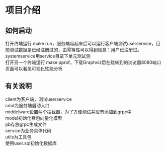 # 项目介绍

## 如何启动
打开终端运行 make run，服务端起起来后可以运行客户端测试userservice，目前测试数据是已经注册过的，由幂等性可以得到信息：用户已注册过。systemservice用service目录下单元测试测 <br>
打开另一个终端运行 make pprof，下载Graphviz后在跳转到的浏览器8080端口页面可以看见可视化性能分析

## 有关说明
client为客户端，测试userservice <br>
cmd为服务端启动入口 <br>
middelware设置两个拦截器，为了方便测试并没有添加到grpc中 <br>
model初始化豆包向量化模型 <br>
pb存放grpc生成文件 <br>
service为业务具体代码 <br>
utils为工具包 <br>
使用user.sql初始化数据库 <br>



